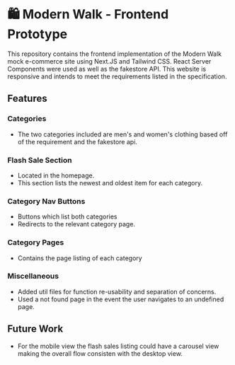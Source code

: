 # 🛍️ Modern Walk - Frontend Prototype 

This repository contains the frontend implementation of the Modern Walk mock e-commerce site using Next.JS and Tailwind CSS. React Server Components were used as well as the fakestore API. This website is responsive and intends to meet the requirements listed in the specification.

## Features

### Categories
- The two categories included are men's and women's clothing based off of the requirement and the fakestore api.

### Flash Sale Section
- Located in the homepage.
- This section lists the newest and oldest item for each category.

### Category Nav Buttons
- Buttons which list both categories
- Redirects to the relevant category page.

### Category Pages
- Contains the page listing of each category

### Miscellaneous
- Added util files for function re-usability and separation of concerns.
- Used a not found page in the event the user navigates to an undefined page.


## Future Work
- For the mobile view the flash sales listing could have a carousel view making the overall flow consisten with the desktop view.